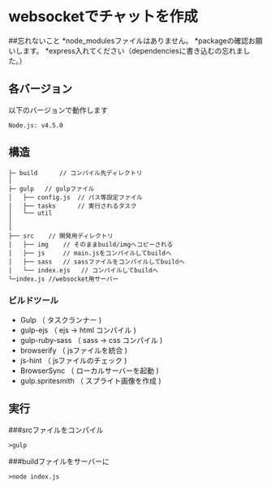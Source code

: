 # websocketでチャットを作成

##忘れないこと
*node_modulesファイルはありません。
*packageの確認お願いします。
*express入れてください（dependenciesに書き込むの忘れました。）

## 各バージョン

以下のバージョンで動作します

```
Node.js: v4.5.0
```


## 構造
```
├─ build	  // コンパイル先ディレクトリ
│
├─ gulp   // gulpファイル
│   ├── config.js  // パス等設定ファイル
│   ├── tasks      // 実行されるタスク
│   └── util
│
│
├── src    // 開発用ディレクトリ
│   ├── img    // そのままbuild/imgへコピーされる
│   ├── js     // main.jsをコンパイルしてbuildへ
│   ├── sass   // sassファイルをコンパイルしてbuildへ
│   └── index.ejs   // コンパイルしてbuildへ
└─index.js //websocket用サーバー
```

### ビルドツール

* Gulp              （ タスクランナー )
* gulp-ejs          （ ejs -> html コンパイル )
* gulp-ruby-sass    （ sass -> css コンパイル )
* browserify        （ jsファイルを統合 )
* js-hint           （ jsファイルのチェック )
* BrowserSync       （ ローカルサーバーを起動 )
* gulp.spritesmith  （ スプライト画像を作成 )



## 実行
###srcファイルをコンパイル
```
>gulp
```
###buildファイルをサーバーに
```
>node index.js
```
